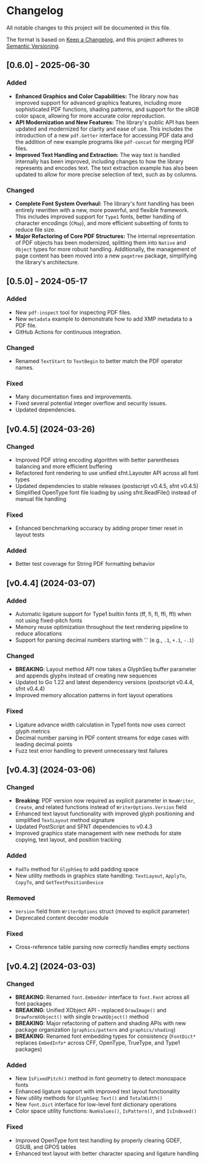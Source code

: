 # Changelog

All notable changes to this project will be documented in this file.

The format is based on [Keep a Changelog](https://keepachangelog.com/en/1.1.0/),
and this project adheres to [Semantic Versioning](https://semver.org/spec/v2.0.0.html).

## [0.6.0] - 2025-06-30

### Added
- **Enhanced Graphics and Color Capabilities:** The library now has improved support for advanced graphics features, including more sophisticated PDF functions, shading patterns, and support for the sRGB color space, allowing for more accurate color reproduction.
- **API Modernization and New Features:** The library's public API has been updated and modernized for clarity and ease of use. This includes the introduction of a new `pdf.Getter` interface for accessing PDF data and the addition of new example programs like `pdf-concat` for merging PDF files.
- **Improved Text Handling and Extraction:** The way text is handled internally has been improved, including changes to how the library represents and encodes text. The text extraction example has also been updated to allow for more precise selection of text, such as by columns.

### Changed
- **Complete Font System Overhaul:** The library's font handling has been entirely rewritten with a new, more powerful, and flexible framework. This includes improved support for `Type1` fonts, better handling of character encodings (`CMap`), and more efficient subsetting of fonts to reduce file size.
- **Major Refactoring of Core PDF Structures:** The internal representation of PDF objects has been modernized, splitting them into `Native` and `Object` types for more robust handling. Additionally, the management of page content has been moved into a new `pagetree` package, simplifying the library's architecture.

## [0.5.0] - 2024-05-17

### Added
- New `pdf-inspect` tool for inspecting PDF files.
- New `metadata` example to demonstrate how to add XMP metadata to a PDF file.
- GitHub Actions for continuous integration.

### Changed
- Renamed `TextStart` to `TextBegin` to better match the PDF operator names.

### Fixed
- Many documentation fixes and improvements.
- Fixed several potential integer overflow and security issues.
- Updated dependencies.

## [v0.4.5] (2024-03-26)

### Changed
- Improved PDF string encoding algorithm with better parentheses balancing and more efficient buffering
- Refactored font rendering to use unified sfnt.Layouter API across all font types
- Updated dependencies to stable releases (postscript v0.4.5, sfnt v0.4.5)
- Simplified OpenType font file loading by using sfnt.ReadFile() instead of manual file handling

### Fixed
- Enhanced benchmarking accuracy by adding proper timer reset in layout tests

### Added
- Better test coverage for String PDF formatting behavior

## [v0.4.4] (2024-03-07)

### Added
- Automatic ligature support for Type1 builtin fonts (ff, fi, fl, ffi, ffl) when not using fixed-pitch fonts
- Memory reuse optimization throughout the text rendering pipeline to reduce allocations
- Support for parsing decimal numbers starting with '.' (e.g., `.1`, `+.1`, `-.1`)

### Changed
- **BREAKING**: Layout method API now takes a GlyphSeq buffer parameter and appends glyphs instead of creating new sequences
- Updated to Go 1.22 and latest dependency versions (postscript v0.4.4, sfnt v0.4.4)
- Improved memory allocation patterns in font layout operations

### Fixed
- Ligature advance width calculation in Type1 fonts now uses correct glyph metrics
- Decimal number parsing in PDF content streams for edge cases with leading decimal points
- Fuzz test error handling to prevent unnecessary test failures

## [v0.4.3] (2024-03-06)

### Changed
- **Breaking**: PDF version now required as explicit parameter in `NewWriter`, `Create`, and related functions instead of `WriterOptions.Version` field
- Enhanced text layout functionality with improved glyph positioning and simplified `TextLayout` method signature
- Updated PostScript and SFNT dependencies to v0.4.3
- Improved graphics state management with new methods for state copying, text layout, and position tracking

### Added
- `PadTo` method for `GlyphSeq` to add padding space
- New utility methods in graphics state handling: `TextLayout`, `ApplyTo`, `CopyTo`, and `GetTextPositionDevice`

### Removed
- `Version` field from `WriterOptions` struct (moved to explicit parameter)
- Deprecated content decoder module

### Fixed
- Cross-reference table parsing now correctly handles empty sections

## [v0.4.2] (2024-03-03)

### Changed
- **BREAKING**: Renamed `font.Embedder` interface to `font.Font` across all font packages
- **BREAKING**: Unified XObject API - replaced `DrawImage()` and `DrawFormXObject()` with single `DrawXObject()` method
- **BREAKING**: Major refactoring of pattern and shading APIs with new package organization (`graphics/pattern` and `graphics/shading`)
- **BREAKING**: Renamed font embedding types for consistency (`FontDict*` replaces `EmbedInfo*` across CFF, OpenType, TrueType, and Type1 packages)

### Added
- New `IsFixedPitch()` method in font geometry to detect monospace fonts
- Enhanced ligature support with improved text layout functionality
- New utility methods for `GlyphSeq`: `Text()` and `TotalWidth()`
- New `font.Dict` interface for low-level font dictionary operations
- Color space utility functions: `NumValues()`, `IsPattern()`, and `IsIndexed()`

### Fixed
- Improved OpenType font test handling by properly clearing GDEF, GSUB, and GPOS tables
- Enhanced text layout with better character spacing and ligature handling
